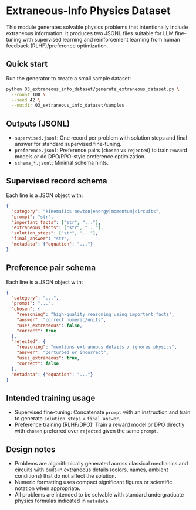 Extraneous-Info Physics Dataset
================================

This module generates solvable physics problems that intentionally include extraneous information. It produces two JSONL files suitable for LLM fine-tuning with supervised learning and reinforcement learning from human feedback (RLHF)/preference optimization.

Quick start
-----------

Run the generator to create a small sample dataset:

```bash
python 03_extraneous_info_dataset/generate_extraneous_dataset.py \
  --count 100 \
  --seed 42 \
  --outdir 03_extraneous_info_dataset/samples
```

Outputs (JSONL)
---------------

- `supervised.jsonl`: One record per problem with solution steps and final answer for standard supervised fine-tuning.
- `preference.jsonl`: Preference pairs (`chosen` vs `rejected`) to train reward models or do DPO/PPO-style preference optimization.
- `schema_*.jsonl`: Minimal schema hints.

Supervised record schema
------------------------

Each line is a JSON object with:

```json
{
  "category": "kinematics|newton|energy|momentum|circuits",
  "prompt": "str",
  "important_facts": ["str", "..."],
  "extraneous_facts": ["str", "..."],
  "solution_steps": ["str", "..."],
  "final_answer": "str",
  "metadata": {"equation": "..."}
}
```

Preference pair schema
----------------------

Each line is a JSON object with:

```json
{
  "category": "...",
  "prompt": "...",
  "chosen": {
    "reasoning": "high-quality reasoning using important facts",
    "answer": "correct numeric/units",
    "uses_extraneous": false,
    "correct": true
  },
  "rejected": {
    "reasoning": "mentions extraneous details / ignores physics",
    "answer": "perturbed or incorrect",
    "uses_extraneous": true,
    "correct": false
  },
  "metadata": {"equation": "..."}
}
```

Intended training usage
-----------------------

- Supervised fine-tuning: Concatenate `prompt` with an instruction and train to generate `solution_steps` + `final_answer`.
- Preference training (RLHF/DPO): Train a reward model or DPO directly with `chosen` preferred over `rejected` given the same `prompt`.

Design notes
------------

- Problems are algorithmically generated across classical mechanics and circuits with built-in extraneous details (colors, names, ambient conditions) that do not affect the solution.
- Numeric formatting uses compact significant figures or scientific notation when appropriate.
- All problems are intended to be solvable with standard undergraduate physics formulas indicated in `metadata`.


